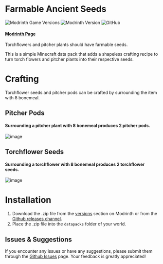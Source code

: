 # Farmable Ancient Seeds
![Modrinth Game Versions](https://img.shields.io/modrinth/game-versions/farmable-ancient-seeds)
![Modrinth Version](https://img.shields.io/modrinth/v/farmable-ancient-seeds)
![GitHub](https://img.shields.io/github/license/tlstommy/farmable-ancient-seeds)
#### [Modrinth Page](https://modrinth.com/datapack/farmable-ancient-seeds)
Torchflowers and pitcher plants should have farmable seeds. 

This is a simple Minecraft data pack that adds a shapeless crafting recipe to turn torch flowers and pitcher plants into their respective seeds.


# Crafting
Torchflower seeds and pitcher pods can be crafted by surrounding the item with 8 bonemeal.

## Pitcher Pods
#### Surrounding a pitcher plant with 8 bonemeal produces 2 pitcher pods.
![image](https://github.com/tlstommy/farmable-ancient-seeds/assets/36305669/2b81affa-3b89-486a-b81f-d6ad09712a16)

## Torchflower Seeds
#### Surrounding a torchflower with 8 bonemeal produces 2 torchflower seeds.
![image](https://github.com/tlstommy/farmable-ancient-seeds/assets/36305669/da7b90a3-947b-4f52-b66f-5d8311d6634b)


# Installation

1. Download the .zip file from the [versions](https://modrinth.com/datapack/farmable-ancient-seeds/versions) section on Modrinth or from the [Github releases channel](https://github.com/tlstommy/farmable-ancient-seeds/releases).
2. Place the .zip file into the `datapacks` folder of your world.

## Issues & Suggestions
If you encounter any issues or have any suggestions, please submit them through the [Github Issues](https://github.com/tlstommy/farmable-ancient-seeds/issues) page. Your feedback is greatly appreciated!
